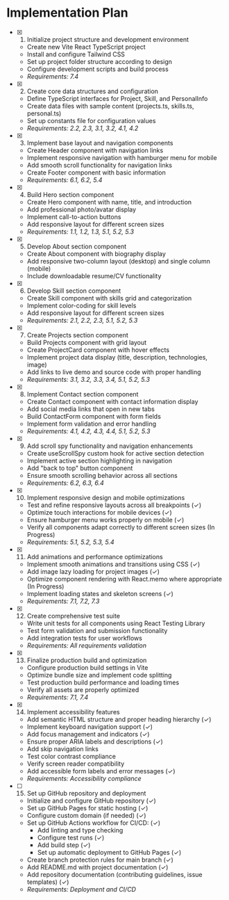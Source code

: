 # Implementation Plan

- [x] 1. Initialize project structure and development environment

  - Create new Vite React TypeScript project
  - Install and configure Tailwind CSS
  - Set up project folder structure according to design
  - Configure development scripts and build process
  - *Requirements: 7.4*

- [x] 2. Create core data structures and configuration

  - Define TypeScript interfaces for Project, Skill, and PersonalInfo
  - Create data files with sample content (projects.ts, skills.ts, personal.ts)
  - Set up constants file for configuration values
  - *Requirements: 2.2, 2.3, 3.1, 3.2, 4.1, 4.2*

- [x] 3. Implement base layout and navigation components

  - Create Header component with navigation links
  - Implement responsive navigation with hamburger menu for mobile
  - Add smooth scroll functionality for navigation links
  - Create Footer component with basic information
  - *Requirements: 6.1, 6.2, 5.4*

- [x] 4. Build Hero section component

  - Create Hero component with name, title, and introduction
  - Add professional photo/avatar display
  - Implement call-to-action buttons
  - Add responsive layout for different screen sizes
  - *Requirements: 1.1, 1.2, 1.3, 5.1, 5.2, 5.3*

- [x] 5. Develop About section component

  - Create About component with biography display
  - Add responsive two-column layout (desktop) and single column (mobile)
  - Include downloadable resume/CV functionality

- [x] 6. Develop Skill section component

  - Create Skill component with skills grid and categorization
  - Implement color-coding for skill levels
  - Add responsive layout for different screen sizes
  - *Requirements: 2.1, 2.2, 2.3, 5.1, 5.2, 5.3*

- [x] 7. Create Projects section component

  - Build Projects component with grid layout
  - Create ProjectCard component with hover effects
  - Implement project data display (title, description, technologies, image)
  - Add links to live demo and source code with proper handling
  - *Requirements: 3.1, 3.2, 3.3, 3.4, 5.1, 5.2, 5.3*

- [x] 8. Implement Contact section component

  - Create Contact component with contact information display
  - Add social media links that open in new tabs
  - Build ContactForm component with form fields
  - Implement form validation and error handling
  - *Requirements: 4.1, 4.2, 4.3, 4.4, 5.1, 5.2, 5.3*

- [x] 9. Add scroll spy functionality and navigation enhancements

  - Create useScrollSpy custom hook for active section detection
  - Implement active section highlighting in navigation
  - Add "back to top" button component
  - Ensure smooth scrolling behavior across all sections
  - *Requirements: 6.2, 6.3, 6.4*

- [x] 10. Implement responsive design and mobile optimizations

  - Test and refine responsive layouts across all breakpoints (✓)
  - Optimize touch interactions for mobile devices (✓)
  - Ensure hamburger menu works properly on mobile (✓)
  - Verify all components adapt correctly to different screen sizes (In Progress)
  - *Requirements: 5.1, 5.2, 5.3, 5.4*

- [x] 11. Add animations and performance optimizations

  - Implement smooth animations and transitions using CSS (✓)
  - Add image lazy loading for project images (✓)
  - Optimize component rendering with React.memo where appropriate (In Progress)
  - Implement loading states and skeleton screens (✓)
  - *Requirements: 7.1, 7.2, 7.3*

- [x] 12. Create comprehensive test suite

  - Write unit tests for all components using React Testing Library
  - Test form validation and submission functionality
  - Add integration tests for user workflows
  - *Requirements: All requirements validation*

- [x] 13. Finalize production build and optimization

  - Configure production build settings in Vite
  - Optimize bundle size and implement code splitting
  - Test production build performance and loading times
  - Verify all assets are properly optimized
  - *Requirements: 7.1, 7.4*

- [x] 14. Implement accessibility features

  - Add semantic HTML structure and proper heading hierarchy (✓)
  - Implement keyboard navigation support (✓)
  - Add focus management and indicators (✓)
  - Ensure proper ARIA labels and descriptions (✓)
  - Add skip navigation links
  - Test color contrast compliance
  - Verify screen reader compatibility
  - Add accessible form labels and error messages (✓)
  - *Requirements: Accessibility compliance*

- [ ] 15. Set up GitHub repository and deployment

  - Initialize and configure GitHub repository (✓)
  - Set up GitHub Pages for static hosting (✓)
  - Configure custom domain (if needed) (✓)
  - Set up GitHub Actions workflow for CI/CD: (✓)
    - Add linting and type checking
    - Configure test runs (✓)
    - Add build step (✓)
    - Set up automatic deployment to GitHub Pages (✓)
  - Create branch protection rules for main branch (✓)
  - Add README.md with project documentation (✓)
  - Add repository documentation (contributing guidelines, issue templates) (✓)
  - *Requirements: Deployment and CI/CD*
